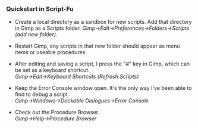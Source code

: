 ### Quickstart in Script-Fu

* Create a local directory as a sandbox for new scripts. Add that directory in Gimp as a Scripts folder.
*Gimp->Edit->Preferences->Folders->Scripts (add new folder).*

* Restart Gimp, any scripts in that new folder should appear as menu items
or useable procedures.

* After editing and saving a script, I press the "#" key in Gimp,
which can be set as a keyboard shortcut.
\
*Gimp->Edit->Keyboard Shortcuts (Refresh Scripts)*

* Keep the Error Console window open. It's the only way I've been able to find to debug a script.\
*Gimp->Windows->Dockable Dialogues->Error Console*

* Check out the Procedure Browser.
\
*Gimp->Help->Procedure Browser*




